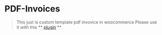 # PDF-Invoices

> This just is custom template pdf invovice in woocommerce
> Please use it with this ** [plugin](https://woocommerce.com/products/pdf-invoices/) **

